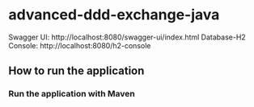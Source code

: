 # advanced-ddd-exchange-java

Swagger UI: http://localhost:8080/swagger-ui/index.html
Database-H2 Console: http://localhost:8080/h2-console


## How to run the application

### Run the application with Maven

